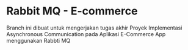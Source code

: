 # Rabbit MQ - E-commerce
Branch ini dibuat untuk mengerjakan tugas akhir Proyek Implementasi Asynchronous Communication pada Aplikasi E-Commerce App menggunakan Rabbti MQ
